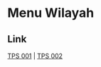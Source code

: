 # Menu Wilayah

## Link

[TPS 001](https://github.com/gigit-pemilu/pemilu-2024-91-papua/tree/main/pileg-dpr/hitung-suara/sub/91-papua/sub/10-sarmi/sub/14-pantai-timur-bagian-barat/sub/2014-finyabor-dua/sub/001-tps)
 | 
[TPS 002](https://github.com/gigit-pemilu/pemilu-2024-91-papua/tree/main/pileg-dpr/hitung-suara/sub/91-papua/sub/10-sarmi/sub/14-pantai-timur-bagian-barat/sub/2014-finyabor-dua/sub/002-tps)

